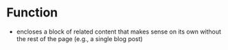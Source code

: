 # Function
- encloses a block of related content that makes sense on its own without the rest of the page (e.g., a single blog post)